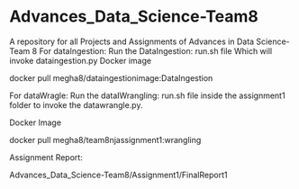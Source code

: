 # Advances_Data_Science-Team8
A repository for all Projects and Assignments of Advances in Data Science-Team 8
For dataIngestion:
Run the DataIngestion: run.sh file Which will invoke dataingestion.py
Docker image 

docker pull megha8/dataingestionimage:DataIngestion



For dataWragle:
Run the dataIWrangling: run.sh file inside the assignment1 folder to invoke the datawrangle.py.

Docker Image 

docker pull megha8/team8njassignment1:wrangling

Assignment Report:

Advances_Data_Science-Team8/Assignment1/FinalReport1
